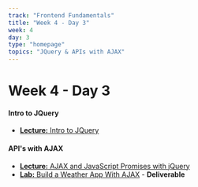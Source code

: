 ```yaml
---
track: "Frontend Fundamentals"
title: "Week 4 - Day 3"
week: 4
day: 3
type: "homepage"
topics: "JQuery & APIs with AJAX"
---
```



# Week 4 - Day 3

#### Intro to JQuery

- [**Lecture:** Intro to JQuery](/frontend-fundamentals/week-4/day-3/lecture-materials/intro-to-jquery-part-1)

#### API's with AJAX

- [**Lecture:** AJAX and JavaScript Promises with jQuery](/frontend-fundamentals/week-4/day-3/lecture-materials/intro-to-ajax-and-javascript-promises/)
- [**Lab:** Build a Weather App With AJAX](/frontend-fundamentals/week-4/day-3/labs/build-a-weather-app-with-ajax/) - **Deliverable**




